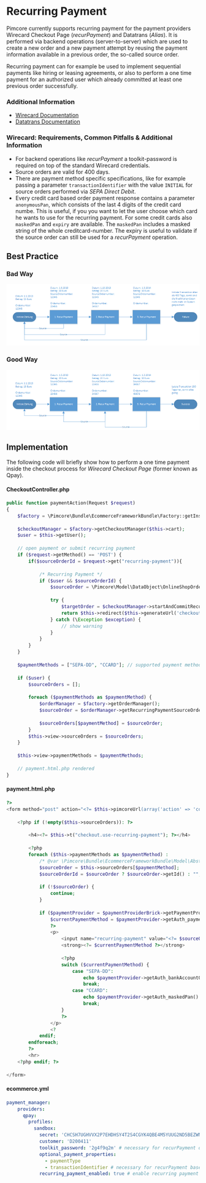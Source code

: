 # Recurring Payment
  
Pimcore currently supports recurring payment for the payment providers Wirecard Checkout Page (_recurPayment_) and Datatrans (_Alias_).
It is performed via backend operations (server-to-server) which are used to create a new order and a new payment attempt by reusing the payment information available in a previous order, the so-called source order.

Recurring payment can for example be used to implement sequential payments like hiring or leasing agreements, or also to perform a one time payment for an authorized user which already committed at least one previous order successfully. 

### Additional Information
- [Wirecard Documentation](https://guides.wirecard.at/back-end_operations:transaction-based:recurpayment)
- [Datatrans Documentation](https://www.datatrans.ch/alias-tokenization/using-the-alias)


### Wirecard: Requirements, Common Pitfalls & Additional Information
- For backend operations like *recurPayment* a toolkit-password is required on top of the standard Wirecard credentials. 
- Source orders are valid for 400 days.
- There are payment method specific specifications, like for example passing a parameter `transactionIdentifier` with the value `INITIAL` for source orders performed via *SEPA Direct Debit*.
- Every credit card based order payment response contains a parameter `anonymousPan`, which consists of the last 4 digits of the credit card numbe. This is useful, if you you want to let the user choose which card he wants to use for the recurring payment. For some credit cards also `maskedPan` and  `expiry` are available. The `maskedPan` includes a masked string of the whole creditcard-number. The expiry is useful to validate if the source order can still be used for a _recurPayment_ operation.

## Best Practice
### Bad Way
![Recurring Payment Bad](../../img/recurring-payment-bad.png) 
### Good Way
![Recurring Payment Good](../../img/recurring-payment-good.png) 

## Implementation
The following code will briefly show how to perform a one time payment inside the checkout process for _Wirecard Checkout Page_ (former known as Qpay).

#### CheckoutController.php

```php
public function paymentAction(Request $request)
{
    $factory = \Pimcore\Bundle\EcommerceFrameworkBundle\Factory::getInstance();

    $checkoutManager = $factory->getCheckoutManager($this->cart);
    $user = $this->getUser();

    // open payment or submit recurring payment
    if ($request->getMethod() == 'POST') {
        if($sourceOrderId = $request->get("recurring-payment")){

            /* Recurring Payment */
            if ($user && $sourceOrderId) {
                $sourceOrder = \Pimcore\Model\DataObject\OnlineShopOrder::getById($sourceOrderId);

                try {
                    $targetOrder = $checkoutManager->startAndCommitRecurringOrderPayment($sourceOrder, $user->getId());
                    return $this->redirect($this->generateUrl('checkout', ['action' => 'completed']));
                } catch (\Exception $exception) {
                    // show warning
                }
            }
        }
    }

    $paymentMethods = ["SEPA-DD", "CCARD"]; // supported payment methods

    if ($user) {
        $sourceOrders = [];

        foreach ($paymentMethods as $paymentMethod) {
            $orderManager = $factory->getOrderManager();
            $sourceOrder = $orderManager->getRecurringPaymentSourceOrder($user->getId(), $checkoutManager->getPayment(), $paymentMethod);

            $sourceOrders[$paymentMethod] = $sourceOrder;
        }
        $this->view->sourceOrders = $sourceOrders;
    }

    $this->view->paymentMethods = $paymentMethods;

    // payment.html.php rendered
}
```

#### payment.html.php

```php 
?>
<form method="post" action="<?= $this->pimcoreUrl(array('action' => 'confirm'), 'checkout', true) ?>">

    <?php if (!empty($this->sourceOrders)): ?>

        <h4><?= $this->t("checkout.use-recurring-payment"); ?></h4>

        <?php
        foreach ($this->paymentMethods as $paymentMethod) :
            /* @var \Pimcore\Bundle\EcommerceFrameworkBundle\Model\AbstractOrder $sourceOrder */
            $sourceOrder = $this->sourceOrders[$paymentMethod];
            $sourceOrderId = $sourceOrder ? $sourceOrder->getId() : "";

            if (!$sourceOrder) {
                continue;
            }

            if ($paymentProvider = $paymentProviderBrick->getPaymentProviderQpay()) :
                $currentPaymentMethod = $paymentProvider->getAuth_paymentType();
                ?>
                <p>
                    <input name="recurring-payment" value="<?= $sourceOrderId ?>" type="radio">
                    <strong><?= $currentPaymentMethod ?></strong>

                    <?php
                    switch ($currentPaymentMethod) {
                        case "SEPA-DD":
                            echo $paymentProvider->getAuth_bankAccountOwner() . " " . $paymentProvider->getAuth_bankAccountIBAN();
                            break;
                        case "CCARD":
                            echo $paymentProvider->getAuth_maskedPan() . " " . $paymentProvider->getAuth_expiry();
                            break;
                    }
                    ?>
                </p>
                <?
            endif;
        endforeach;
        ?>
        <hr>
    <?php endif; ?>

</form>
```

#### ecommerce.yml

```yaml
payment_manager:
    providers:
      qpay:
        profiles:
          sandbox:
            secret: 'CHCSH7UGHVVX2P7EHDHSY4T2S4CGYK4QBE4M5YUUG2ND5BEZWNRZW5EJYVJQ'
            customer: 'D200411'
            toolkit_password: '2g4f9q2m' # necessary for recurPayment operation
            optional_payment_properties:
              - paymentType
              - transactionIdentifier # necessary for recurPayment based on SEPA DIRECT DEBIT
            recurring_payment_enabled: true # enable recurring payment
```